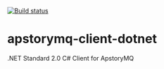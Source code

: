 [![Build status](https://apstory.visualstudio.com/ApStory/_apis/build/status/ApstoryMQClient)](https://apstory.visualstudio.com/ApStory/_build/latest?definitionId=24)

# apstorymq-client-dotnet
.NET Standard 2.0 C# Client for ApstoryMQ
